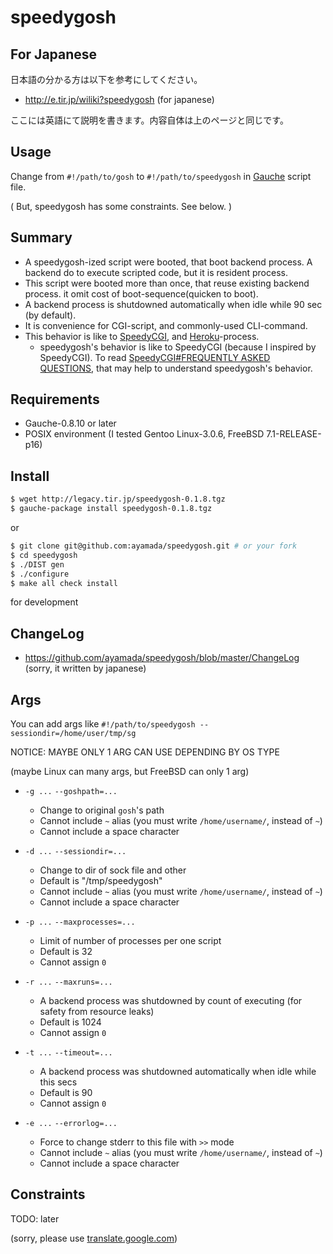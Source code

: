 speedygosh
==========

For Japanese
------------

日本語の分かる方は以下を参考にしてください。

- http://e.tir.jp/wiliki?speedygosh (for japanese)

ここには英語にて説明を書きます。内容自体は上のページと同じです。

Usage
-----

Change from `#!/path/to/gosh` to `#!/path/to/speedygosh` in [Gauche](http://practical-scheme.net/gauche/) script file.

( But, speedygosh has some constraints. See below. )

Summary
-------

- A speedygosh-ized script were booted, that boot backend process. A backend do to execute scripted code, but it is resident process.
- This script were booted more than once, that reuse existing backend process. it omit cost of boot-sequence(quicken to boot).
- A backend process is shutdowned automatically when idle while 90 sec (by default).
- It is convenience for CGI-script, and commonly-used CLI-command.
- This behavior is like to [SpeedyCGI](http://daemoninc.com/SpeedyCGI/), and [Heroku](https://www.heroku.com/about)-process.
  - speedygosh's behavior is like to SpeedyCGI (because I inspired by SpeedyCGI). To read [SpeedyCGI#FREQUENTLY ASKED QUESTIONS](http://daemoninc.com/SpeedyCGI/#FREQUENTLY_ASKED_QUESTIONS), that may help to understand speedygosh's behavior.

Requirements
------------

- Gauche-0.8.10 or later
- POSIX environment (I tested Gentoo Linux-3.0.6, FreeBSD 7.1-RELEASE-p16)

Install
-------

```sh
$ wget http://legacy.tir.jp/speedygosh-0.1.8.tgz
$ gauche-package install speedygosh-0.1.8.tgz
```

or

```sh
$ git clone git@github.com:ayamada/speedygosh.git # or your fork
$ cd speedygosh
$ ./DIST gen
$ ./configure
$ make all check install
```

for development

ChangeLog
---------

- https://github.com/ayamada/speedygosh/blob/master/ChangeLog (sorry, it written by japanese)

Args
----
You can add args like `#!/path/to/speedygosh --sessiondir=/home/user/tmp/sg`

NOTICE: MAYBE ONLY 1 ARG CAN USE DEPENDING BY OS TYPE

(maybe Linux can many args, but FreeBSD can only 1 arg)

- `-g ...` `--goshpath=...`
  - Change to original `gosh`'s path
  - Cannot include `~` alias (you must write `/home/username/`, instead of `~`)
  - Cannot include a space character

- `-d ...` `--sessiondir=...`
  - Change to dir of sock file and other
  - Default is "/tmp/speedygosh"
  - Cannot include `~` alias (you must write `/home/username/`, instead of `~`)
  - Cannot include a space character

- `-p ...` `--maxprocesses=...`
  - Limit of number of processes per one script
  - Default is 32
  - Cannot assign `0`

- `-r ...` `--maxruns=...`
  - A backend process was shutdowned by count of executing (for safety from resource leaks)
  - Default is 1024
  - Cannot assign `0`

- `-t ...` `--timeout=...`
  - A backend process was shutdowned automatically when idle while this secs
  - Default is 90
  - Cannot assign `0`

- `-e ...` `--errorlog=...`
  - Force to change stderr to this file with `>>` mode
  - Cannot include `~` alias (you must write `/home/username/`, instead of `~`)
  - Cannot include a space character

Constraints
-----------

TODO: later

(sorry, please use [translate.google.com](http://translate.google.com/#auto/en/http%3A%2F%2Flegacy.e.tir.jp%2Fwiliki%3Fspeedygosh))



